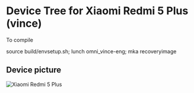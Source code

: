 # Device Tree for Xiaomi Redmi 5 Plus (vince)

To compile

source build/envsetup.sh; lunch omni_vince-eng; mka recoveryimage

## Device picture

![Xiaomi Redmi 5 Plus](https://i1.mifile.cn/f/i/17/redmi5/gallery_redmi5plus_list3.jpg "vince")

